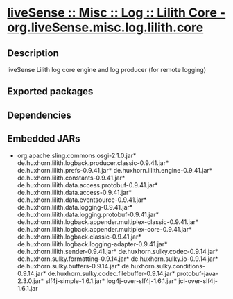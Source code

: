 # [liveSense :: Misc :: Log :: Lilith Core - org.liveSense.misc.log.lilith.core](http://github.com/liveSense/org.liveSense.misc.log.lilith.core)
## Description
liveSense Lilith log core engine and log producer (for remote logging)
## Exported packages
## Dependencies
## Embedded JARs
* org.apache.sling.commons.osgi-2.1.0.jar* de.huxhorn.lilith.logback.producer.classic-0.9.41.jar* de.huxhorn.lilith.prefs-0.9.41.jar* de.huxhorn.lilith.engine-0.9.41.jar* de.huxhorn.lilith.constants-0.9.41.jar* de.huxhorn.lilith.data.access.protobuf-0.9.41.jar* de.huxhorn.lilith.data.access-0.9.41.jar* de.huxhorn.lilith.data.eventsource-0.9.41.jar* de.huxhorn.lilith.data.logging-0.9.41.jar* de.huxhorn.lilith.data.logging.protobuf-0.9.41.jar* de.huxhorn.lilith.logback.appender.multiplex-classic-0.9.41.jar* de.huxhorn.lilith.logback.appender.multiplex-core-0.9.41.jar* de.huxhorn.lilith.logback.classic-0.9.41.jar* de.huxhorn.lilith.logback.logging-adapter-0.9.41.jar* de.huxhorn.lilith.sender-0.9.41.jar* de.huxhorn.sulky.codec-0.9.14.jar* de.huxhorn.sulky.formatting-0.9.14.jar* de.huxhorn.sulky.io-0.9.14.jar* de.huxhorn.sulky.buffers-0.9.14.jar* de.huxhorn.sulky.conditions-0.9.14.jar* de.huxhorn.sulky.codec.filebuffer-0.9.14.jar* protobuf-java-2.3.0.jar* slf4j-simple-1.6.1.jar* log4j-over-slf4j-1.6.1.jar* jcl-over-slf4j-1.6.1.jar